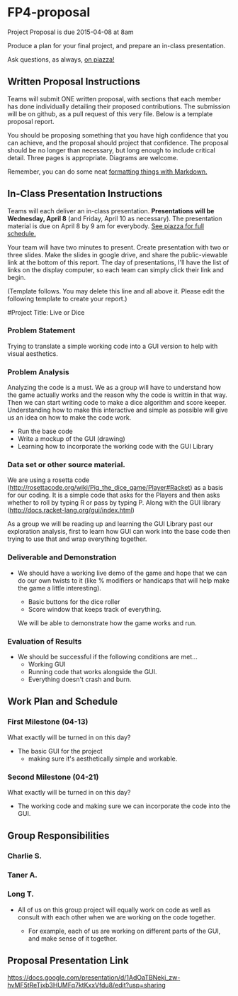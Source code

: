# FP4-proposal
Project Proposal is due 2015-04-08 at 8am

Produce a plan for your final project, and prepare an in-class presentation.

Ask questions, as always, [on piazza!][piazza]

## Written Proposal Instructions

Teams will submit ONE written proposal, with sections that each member has done individually detailing their proposed contributions. The submission will be on github, as a pull request of this very file. Below is a template proposal report.

You should be proposing something that you have high confidence that you can achieve, and the proposal should project that confidence.
The proposal should be no longer than necessary, but long enough to include critical detail. Three pages is appropriate. Diagrams are welcome. 

Remember, you can do some neat [formatting things with Markdown.][markdown]

## In-Class Presentation Instructions
Teams will each deliver an in-class presentation. **Presentations will be Wednesday, April 8** (and Friday, April 10 as necessary). The presentation material is due on April 8 by 9 am for everybody. [See piazza for full schedule.][piazza]

Your team will have two minutes to present. Create presentation with two or three slides. Make the slides in google drive, and share the public-viewable link at the bottom of this report. The day of presentations, I'll have the list of links on the display computer, so each team can simply click their link and begin. 

(Template follows. You may delete this line and all above it. Please edit the following template to create your report.)

#Project Title: Live or Dice

### Problem Statement
  Trying to translate a simple working code into a GUI version to help with visual aesthetics.

### Problem Analysis
  Analyzing the code is a must. We as a group will have to understand how the game actually works and the reason why the code is writtin in that way. Then we can start writing code to make a dice algorithm and score keeper. Understanding how to make this interactive and simple as possible will give us an idea on how to make the code work.

* Run the base code
* Write a mockup of the GUI (drawing)
* Learning how to incorporate the working code with the GUI Library

### Data set or other source material.
  We are using a rosetta code (http://rosettacode.org/wiki/Pig_the_dice_game/Player#Racket) as a basis for our coding.
  It is a simple code that asks for the Players and then asks whether to roll by typing R or pass by typing P.
  Along with the GUI library (http://docs.racket-lang.org/gui/index.html)


  As a group we will be reading up and learning the GUI Library past our exploration analysis, first to learn how GUI can
  work into the base code then trying to use that and wrap everything together.


### Deliverable and Demonstration

* We should have a working live demo of the game and hope that we can do our own twists to it (like % modifiers or handicaps that will help make the game a little interesting).
  * Basic buttons for the dice roller
  * Score window that keeps track of everything.

  We will be able to demonstrate how the game works and run.

### Evaluation of Results

* We should be successful if the following conditions are met...
    * Working GUI
    * Running code that works alongside the GUI.
    * Everything doesn't crash and burn.

## Work Plan and Schedule

### First Milestone (04-13)
What exactly will be turned in on this day? 
* The basic GUI for the project
  * making sure it's aesthetically simple and workable.

### Second Milestone (04-21)
What exactly will be turned in on this day?
* The working code and making sure we can incorporate the code into the GUI.

## Group Responsibilities

### Charlie S.

### Taner A.

### Long T.

* All of us on this group project will equally work on code as well as consult with each other when we are working on the code together.

  * For example, each of us are working on different parts of the GUI, and make sense of it together.

## Proposal Presentation Link
https://docs.google.com/presentation/d/1AdOaTBNekj_zw-hvMF5tReTjxb3HUMFq7ktKxxVfdu8/edit?usp=sharing

<!-- Links -->
[piazza]: https://piazza.com/class/i55is8xqqwhmr?cid=453
[markdown]: https://help.github.com/articles/markdown-basics/
